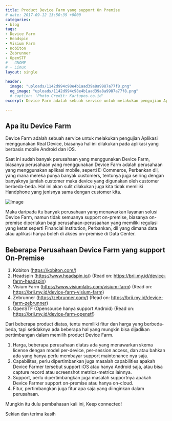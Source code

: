 ```yaml
---
title: Product Device Farm yang support On Premise
# date: 2017-09-12 13:50:39 +0000
categories:
- blog
tags:
- Device Farm
- Headspin
- Visium Farm
- Kobiton
- Zebrunner
- OpenSTF
# - GNOME
# - Linux
layout: single

header:
  image: "uploads/1142d994c98e4b1aad39a8a9987a77f8.png"
  og_image: "uploads/1142d994c98e4b1aad39a8a9987a77f8.png"
  # caption: 'Photo Credit: Kartupos.co.id'
excerpt: Device Farm adalah sebuah service untuk melakukan pengujian Aplikasi menggunakan Real Device, biasanya hal ini dilakukan pada aplikasi yang berbasis mobile Android dan iOS.

---
```

## **Apa itu Device Farm**

Device Farm adalah sebuah service untuk melakukan pengujian Aplikasi menggunakan Real Device, biasanya hal ini dilakukan pada aplikasi yang berbasis mobile Android dan iOS.

Saat ini sudah banyak perusahaan yang menggunakan Device Farm, biasanya perusahaan yang menggunakan Device Farm adalah perusahaan yang menggunakan aplikasi mobile, seperti E-Commerce, Perbankan dll, yang mana mereka punya banyak customers, tentunya juga seiring dengan banyaknya jumlah customer maka device yang digunakan oleh customer berbeda-beda. Hal ini akan sulit dilakukan juga kita tidak memiliki Handphone yang jenisnya sama dengan customer kita.

![Image](https://cdn.thenewstack.io/media/2020/05/7f113520-alexey1.png)

Maka daripada itu banyak perusahaan yang menawarkan layanan solusi Device Farm, namun tidak semuanya support on-premise, biasanya on-premise diperlukan bagi perusahaan-perusaahan yang memiliki regulasi yang ketat seperti Financial Institution, Perbankan, dll yang dimana data atau aplikasi hanya boleh di akses on-premise di Data Center.

## **Beberapa Perusahaan Device Farm yang support On-Premise**

1. Kobiton (https://kobiton.com/) 
2. Headspin (https://www.headspin.io/) (Read on: https://brii.my.id/device-farm-headspin)
3. Visium Farm (https://www.visiumlabs.com/visium-farm) (Read on: https://brii.my.id/device-farm-visium-farm)
4. Zebrunner (https://zebrunner.com/) (Read on: https://brii.my.id/device-farm-zebrunner)
5. OpenSTF (Opensource hanya support Android) (Read on: https://brii.my.id/device-farm-openstf)

Dari beberapa product diatas, tentu memiliki fitur dan harga yang berbeda-beda, tapi setidaknya ada beberapa hal yang mungkin bisa dijadikan pertimbangan dalam memilih product Device Farm.

1. Harga, beberapa perusahaan diatas ada yang menawarkan skema license dengan model per-device, per-session access, dan atau bahkan ada yang hanya perlu membayar support maintenance nya saja.
2. Capabilites, perlu dipertimbankan juga masalah capabilities apakah Device Farmer tersebut support iOS atau hanya Android saja, atau bisa capture record atau screenshot metrics-metrics lainnya.
3. Support, perlu dipertimbangkan juga masalah supportnya apakah Device Farmer support on-premise atau hanya on-cloud.
4. Fitur, pertimbangkan juga fitur apa saja yang diinginkan dalam perusahaan.

Mungkin itu dulu pembahasan kali ini, Keep connected!

Sekian dan terima kasih